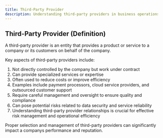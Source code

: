 ```yaml
---
title: Third-Party Provider
description: Understanding third-party providers in business operations
---
```

## Third-Party Provider (Definition)
A third-party provider is an entity that provides a product or service to a company or its customers on behalf of the company.

Key aspects of third-party providers include:
1. Not directly controlled by the company but work under contract
2. Can provide specialized services or expertise
3. Often used to reduce costs or improve efficiency
4. Examples include payment processors, cloud service providers, and outsourced customer support
5. Require careful management and oversight to ensure quality and compliance
6. Can pose potential risks related to data security and service reliability
7. Understanding third-party provider relationships is crucial for effective risk management and operational efficiency

Proper selection and management of third-party providers can significantly impact a companys performance and reputation.